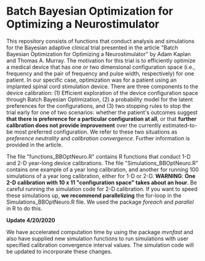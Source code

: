 # Batch Bayesian Optimization for Optimizing a Neurostimulator

This repository consists of functions that conduct analysis and simulations for the Bayesian adaptive clinical trial presented in the article "Batch Bayesian Optimization for Optimizing a Neurostimulator" by Adam Kaplan and Thomas A. Murray. The motivation for this trial is to efficiently optimize a medical device that has one or two dimensional configuration space (i.e., frequency and the pair of frequency and pulse width, respectively) for one patient. In our specific case, optimization was for a patient using an implanted spinal cord stimulation device. There are three components to the device calibration: (1) Efficient exploration of the device configuration space through Batch Bayesian Optimization, (2) a probability model for the latent preferences for the configurations, and (3) two stopping rules to stop the trial early for one of two scenarios: whether the patient's outcomes suggest **that there is preference for a particular configuration at all**, or that **further calibration does not provide improvement** over the currently estimated-to-be most preferred configuration. We refer to these two situations as *preference neutrality* and *calibration convergence*. Further information is provided in the article.   

The file "functions_BBOptNeuro.R" contains R functions that conduct 1-D and 2-D year-long device calibrations. The file "Simulations_BBOptNeuro.R" contains one example of a year long calibration, and another for running 100 simulations of a year long calibration,  either for 1-D or 2-D. **WARNING**: **One 2-D calibration with 10 x 11 "configuration space" takes about an hour**. Be careful running the simulation code for 2-D calibration. If you want to speed these simulations up, **we recommend parallelizing** the for-loop in the Simulations_BBOptNeuro.R file. We used the package *foreach* and *parallel* in R to do this. 

**Update 4/20/2020**

We have accelerated computation time by using the package *mvnfast* and also have supplied new simulation functions to run simulations with user specified calibration convergence interval values. The simulation code will be updated to incorporate these changes. 
